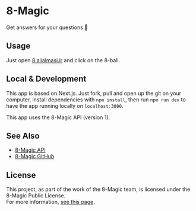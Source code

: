 # 8-Magic

Get answers for your questions 🔮

## Usage

Just open [8.alialmasi.ir](https://8.alialmasi.ir) and click on the 8-ball.

## Local & Development

This app is based on Next.js. Just fork, pull and open up the git on your computer, install dependencies with `npm install`, then run `npm run dev` to have the app running locally on `localhost:3000`.

This app uses the 8-Magic API (version 1).

## See Also

- [8-Magic API](https://api.8.alialmasi.ir)
- [8-Magic GitHub](https://github.com/8-Magic)

## License

This project, as part of the work of the 8-Magic team, is licensed under the 8-Magic Public License.  
For more information, [see this page](https://8-magic.github.io/8-Magic-Public-License/).
